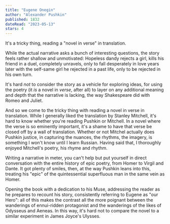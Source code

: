 ```yaml
---
title: "Eugene Onegin"
author: "Alexander Pushkin"
published: 1832
dateRead: "2023-05-13"
stars: 4
---
```


It's a tricky thing, reading a "novel in verse" in translation. 

While the actual narrative asks a bunch of interesting questions, the story
feels rather shallow and unmotivated: Hopeless dandy rejects a girl, kills his
friend in a duel, completely unravels, only to fall desperately in love years
later with the self-same girl he rejected in a past life, only to be rejected in
his own turn.

It's hard _not_ to consider the story as a vehicle for exploring ideas, for 
using the poetry (it _is_ a novel in _verse_, after all) to layer on any
additional meaning and depth that the narrative is lacking, the way Shakespeare
did with Romeo and Juliet.

And so we come to the tricky thing with reading a novel in verse in translation.
While I generally liked the translation by Stanley Mitchell, it's hard to know
whether you're reading Pushkin or Mitchell. In a novel where the verse is so
eminently important, it's a shame to have that verse be closed off by a wall of
translation. Whether or not Mitchel actually does Pushkin justice, in capturing
the nuances, the rhythms, the imagery, is something I won't know until I learn 
Russian. Having said that, I thoroughly enjoyed Mitchell's poetry, his rhyme and
rhythm.

Writing a narrative in meter, you can't help but put yourself in direct
conversation with the entire history of epic poetry, from Homer to Virgil and 
Dante. It got plenty of smiles, then, at the way Pushkin leans into this,
treating his "epic" of the quintessential superfluous man in the same vein as
Homer. 

Opening the book with a dedication to his Muse, addressing the reader as he
prepares to recount his story, consistently referring to Eugene as "our Hero":
all of this makes the contrast all the more poignant between the wanderings of
ennui-ridden protagonist and the wanderings of the likes of Odysseus and Aeneas.
In this way, it's hard not to compare the novel to a similar experiment in James
Joyce's Ulysses.
